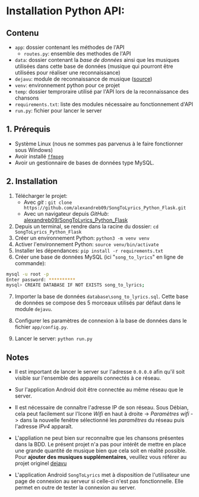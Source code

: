 # Installation Python API:


## Contenu
 - `app`: dossier contenant les méthodes de l'API
    - `routes.py`: ensemble des methodes de l'API
 - `data`: dossier contenant la *base de données* ainsi que les musiques utilisées dans cette base de données (musique qui pourront être utilisées pour réaliser une reconnaissance)
 - `dejavu`: module de reconnaissance de musique ([source](https://github.com/datawookie/dejavu))
 - `venv`: environnement python pour ce projet
 - `temp`: dossier temproraire utilisé par l'API lors de la reconnaissance des chansons 
 - `requirements.txt`: liste des modules nécessaire au fonctionnement d'API
 - `run.py`: fichier pour lancer le server  

## 1. Prérequis
 - Système Linux (nous ne sommes pas parvenus à le faire fonctionner sous Windows)
 - Avoir installé [`ffmpeg`](https://github.com/FFmpeg/FFmpeg)
 - Avoir un gestionnaire de bases de données type MySQL. 



## 2. Installation

 1. Télécharger le projet:
    - Avec *git* : `git clone https://github.com/alexandreb09/SongToLyrics_Python_Flask.git`
    - Avec un navigateur depuis *GitHub*: [alexandreb09/SongToLyrics_Python_Flask](https://github.com/alexandreb09/SongToLyrics_Python_Flask)
 2. Depuis un terminal, se rendre dans la racine du dossier: `cd SongToLyrics_Python_Flask`
 3. Créer un environnement Python: `python3 -m venv venv`
 4. Activer l'environnement Python: `source venv/bin/activate`
 5. Installer les dépendances: `pip install -r requirements.txt`
 6. Créer une base de données MySQL (ici "`song_to_lyrics`" en ligne de commande):

```bash
mysql -u root -p
Enter password: **********
mysql> CREATE DATABASE IF NOT EXISTS song_to_lyrics;
```

 7. Importer la base de données `database\song_to_lyrics.sql`. Cette base de données se compose des 5 morceaux utilisés par défaut dans le module `dejavu`.


 8. Configurer les paramètres de connexion à la base de données dans le fichier `app/config.py`. 
 
 8. Lancer le server: `python run.py`
 
 
## Notes

 - Il est important de lancer le server sur l'adresse `0.0.0.0` afin qu'il soit visible sur l'ensemble des appareils connectés à ce réseau. 

 - Sur l'application Android doit être connectée au même réseau que le server.

 - Il est nécessaire de connaître l'adresse IP de son réseau. Sous Débian, cela peut facilement sur l'Icone *Wifi* en haut à droite -> *Paramètres wifi* -> dans la nouvelle fenêtre sélectionné les *paramêtres* du réseau puis l'adresse *IPv4* apparaît.

 - L'appliation ne peut bien sur reconnaître que les chansons présentes dans la BDD. Le présent projet n'a pas pour intérêt de mettre en place une grande quantité de musique bien que cela soit en réalité possible. Pour **ajouter des musiques supplémentaires**, veuillez vous référer au projet originel [dejavu](https://github.com/datawookie/dejavu)

 - L'application Android `SongToLyrics` met à disposition de l'utilisateur une page de connexion au serveur si celle-ci n'est pas fonctionnelle. Elle permet en outre de tester la connexion au server.